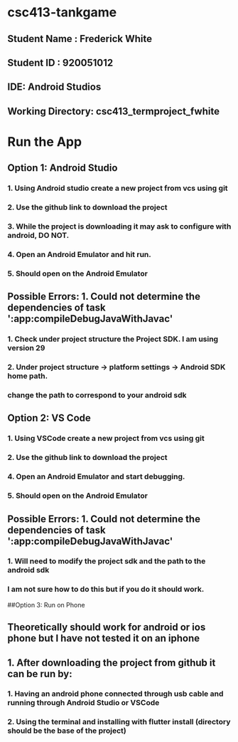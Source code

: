 # csc413-tankgame

## Student Name  : Frederick White
## Student ID    : 920051012


## IDE: Android Studios

## Working Directory: csc413_termproject_fwhite

# Run the App 

## Option 1: Android Studio

### 1. Using Android studio create a new project from vcs using git
### 2. Use the github link to download the project
### 3. While the project is downloading it may ask to configure with android, DO NOT. 
### 4. Open an Android Emulator and hit run. 
### 5. Should open on the Android Emulator

## Possible Errors: 1. Could not determine the dependencies of task ':app:compileDebugJavaWithJavac'
### 1. Check under project structure the Project SDK. I am using version 29
### 2. Under project structure -> platform settings -> Android SDK home path. 
### change the path to correspond to your android sdk 


## Option 2: VS Code

### 1. Using VSCode create a new project from vcs using git
### 2. Use the github link to download the project
### 4. Open an Android Emulator and start debugging. 
### 5. Should open on the Android Emulator

## Possible Errors: 1. Could not determine the dependencies of task ':app:compileDebugJavaWithJavac'
### 1. Will need to modify the project sdk and the path to the android sdk
### I am not sure how to do this but if you do it should work. 

##Option 3: Run on Phone
## Theoretically should work for android or ios phone but I have not tested it on an iphone
## 1. After downloading the project from github it can be run by: 
### 1. Having an android phone connected through usb cable and running through Android Studio or VSCode
### 2. Using the terminal and installing with flutter install (directory should be the base of the project)